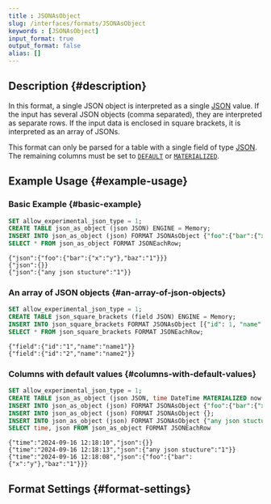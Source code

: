 ```yaml
---
title : JSONAsObject
slug: /interfaces/formats/JSONAsObject
keywords : [JSONAsObject]
input_format: true
output_format: false
alias: []
---
```


## Description {#description}

In this format, a single JSON object is interpreted as a single [JSON](/sql-reference/data-types/newjson.md) value. If the input has several JSON objects (comma separated), they are interpreted as separate rows. If the input data is enclosed in square brackets, it is interpreted as an array of JSONs.

This format can only be parsed for a table with a single field of type [JSON](/sql-reference/data-types/newjson.md). The remaining columns must be set to [`DEFAULT`](/sql-reference/statements/create/table.md/#default) or [`MATERIALIZED`](/sql-reference/statements/create/table.md/#materialized).

## Example Usage {#example-usage}

### Basic Example {#basic-example}

```sql title="Query"
SET allow_experimental_json_type = 1;
CREATE TABLE json_as_object (json JSON) ENGINE = Memory;
INSERT INTO json_as_object (json) FORMAT JSONAsObject {"foo":{"bar":{"x":"y"},"baz":1}},{},{"any json stucture":1}
SELECT * FROM json_as_object FORMAT JSONEachRow;
```

```response title="Response"
{"json":{"foo":{"bar":{"x":"y"},"baz":"1"}}}
{"json":{}}
{"json":{"any json stucture":"1"}}
```

### An array of JSON objects {#an-array-of-json-objects}

```sql title="Query"
SET allow_experimental_json_type = 1;
CREATE TABLE json_square_brackets (field JSON) ENGINE = Memory;
INSERT INTO json_square_brackets FORMAT JSONAsObject [{"id": 1, "name": "name1"}, {"id": 2, "name": "name2"}];
SELECT * FROM json_square_brackets FORMAT JSONEachRow;
```

```response title="Response"
{"field":{"id":"1","name":"name1"}}
{"field":{"id":"2","name":"name2"}}
```

### Columns with default values {#columns-with-default-values}

```sql title="Query"
SET allow_experimental_json_type = 1;
CREATE TABLE json_as_object (json JSON, time DateTime MATERIALIZED now()) ENGINE = Memory;
INSERT INTO json_as_object (json) FORMAT JSONAsObject {"foo":{"bar":{"x":"y"},"baz":1}};
INSERT INTO json_as_object (json) FORMAT JSONAsObject {};
INSERT INTO json_as_object (json) FORMAT JSONAsObject {"any json stucture":1}
SELECT time, json FROM json_as_object FORMAT JSONEachRow
```

```response title="Response"
{"time":"2024-09-16 12:18:10","json":{}}
{"time":"2024-09-16 12:18:13","json":{"any json stucture":"1"}}
{"time":"2024-09-16 12:18:08","json":{"foo":{"bar":{"x":"y"},"baz":"1"}}}
```

## Format Settings {#format-settings}

